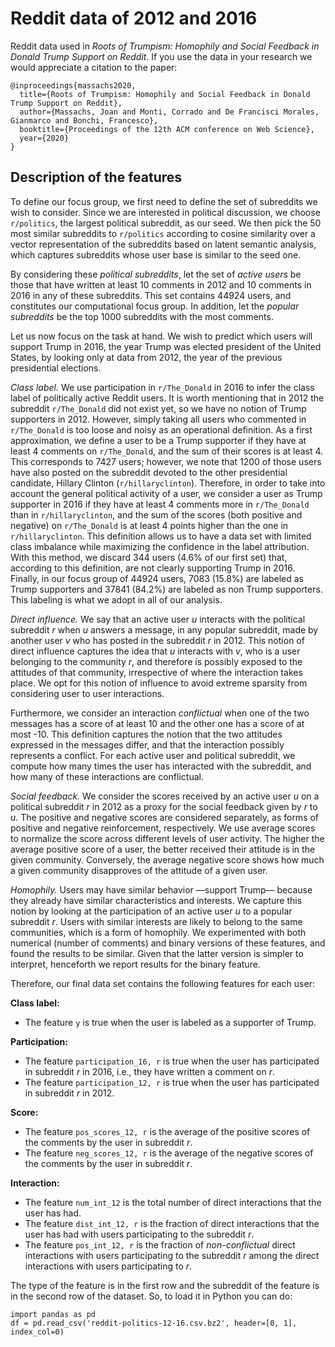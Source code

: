 # Reddit data of 2012 and 2016

Reddit data used in *Roots of Trumpism: Homophily and Social Feedback in Donald Trump Support on Reddit*. If you use the data in your research we would appreciate a citation to the paper:

```
@inproceedings{massachs2020,
  title={Roots of Trumpism: Homophily and Social Feedback in Donald Trump Support on Reddit},
  author={Massachs, Joan and Monti, Corrado and De Francisci Morales, Gianmarco and Bonchi, Francesco},
  booktitle={Proceedings of the 12th ACM conference on Web Science},
  year={2020}
}
```

## Description of the features

To define our focus group, we first need to define the set of subreddits we wish to consider.
Since we are interested in political discussion, we choose `r/politics`, the largest political subreddit, as our seed.
We then pick the 50 most similar subreddits to `r/politics` according to cosine similarity over a vector representation of the subreddits based on latent semantic analysis, which captures subreddits whose user base is similar to the seed one.

By considering these *political subreddits*, let the set of *active users* be those that have written at least 10 comments in 2012 and 10 comments in 2016 in any of these subreddits.
This set contains 44924 users, and constitutes our computational focus group.
In addition, let the *popular subreddits* be the top 1000 subreddits with the most comments.

Let us now focus on the task at hand.
We wish to predict which users will support Trump in 2016, the year Trump was elected president of the United States, by looking only at data from 2012, the year of the previous presidential elections.

*Class label.*
We use participation in `r/The_Donald` in 2016 to infer the class label of politically active Reddit users.
It is worth mentioning that in 2012 the subreddit `r/The_Donald` did not exist yet, so we have no notion of Trump supporters in 2012.
However, simply taking all users who commented in `r/The_Donald` is too loose and noisy as an operational definition.
As a first approximation, we define a user to be a Trump supporter if they have at least 4 comments on `r/The_Donald`, and the sum of their scores is at least 4.
This corresponds to 7427 users; however, we note that 1200 of those users have also posted on
the subreddit devoted to the other presidential candidate, Hillary Clinton (`r/hillaryclinton`).
Therefore, in order to take into account the general political activity of a user, we consider a user as Trump supporter in 2016 if they have at least 4 comments more in `r/The_Donald` than in `r/hillaryclinton`, and the sum of the scores (both positive and negative) on `r/The_Donald` is at least 4 points higher than the one in `r/hillaryclinton`.
This definition allows us to have a data set with limited class imbalance while maximizing the confidence in the label attribution.
With this method, we discard 344 users (4.6% of our first set) that, according to this definition, are not clearly supporting Trump in 2016.
Finally, in our focus group of 44924 users, 7083 (15.8%) are labeled as Trump supporters and 37841 (84.2%) are labeled as non Trump supporters.
This labeling is what we adopt in all of our analysis.

*Direct influence.*
We say that an active user *u* interacts with the political subreddit *r* when *u* answers a message, in any popular subreddit, made by another user *v* who has posted in the subreddit *r* in 2012.
This notion of direct influence captures the idea that *u* interacts with *v*, who is a user belonging to the community *r*, and therefore is possibly exposed to the attitudes of that community, irrespective of where the interaction takes place.
We opt for this notion of influence to avoid extreme sparsity from considering user to user interactions.

Furthermore, we consider an interaction *conflictual* when one of the two messages has a score of at least 10 and the other one has a score of at most -10.
This definition captures the notion that the two attitudes expressed in the messages differ, and that the interaction possibly represents a conflict.
For each active user and political subreddit, we compute how many times the user has interacted with the subreddit, and how many of these interactions are conflictual.

*Social feedback.*
We consider the scores received by an active user *u* on a political subreddit *r* in 2012 as a proxy for the social feedback given by *r* to *u*.
The positive and negative scores are considered separately, as forms of positive and negative reinforcement, respectively.
We use average scores to normalize the score across different levels of user activity.
The higher the average positive score of a user, the better received their attitude is in the given community.
Conversely, the average negative score shows how much a given community disapproves of the attitude of a given user.

*Homophily.*
Users may have similar behavior —support Trump— because they already have similar characteristics and interests.
We capture this notion by looking at the participation of an active user *u* to a popular subreddit *r*.
Users with similar interests are likely to belong to the same communities, which is a form of homophily.
We experimented with both numerical (number of comments) and binary versions of these features, and found the results to be similar.
Given that the latter version is simpler to interpret, henceforth we report results for the binary feature.

Therefore, our final data set contains the following features for each user:

**Class label:**
- The feature `y` is true when the user is labeled as a supporter of Trump.

**Participation:**
- The feature `participation_16, r` is true when the user has participated in subreddit *r* in 2016, i.e., they have written a comment on *r*.
- The feature `participation_12, r` is true when the user has participated in subreddit *r* in 2012.

**Score:**
- The feature `pos_scores_12, r` is the average of the positive scores of the comments by the user in subreddit *r*.
- The feature `neg_scores_12, r` is the average of the negative scores of the comments by the user in subreddit *r*.

**Interaction:**
- The feature `num_int_12` is the total number of direct interactions that the user has had.
- The feature `dist_int_12, r` is the fraction of direct interactions that the user has had with users participating to the subreddit *r*. 
- The feature `pos_int_12, r` is the fraction of *non-conflictual* direct interactions with users participating to the subreddit *r* among the direct interactions with users participating to *r*.

The type of the feature is in the first row and the subreddit of the feature is in the second row of the dataset. So, to load it in Python you can do:
```
import pandas as pd 
df = pd.read_csv('reddit-politics-12-16.csv.bz2', header=[0, 1], index_col=0)
```

